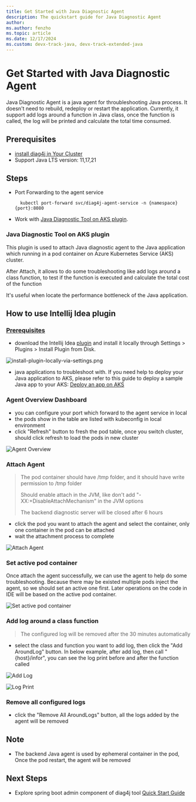 ```yaml
---
title: Get Started with Java Diagnostic Agent
description: The quickstart guide for Java Diagnostic Agent
author: 
ms.author: fenzho
ms.topic: article
ms.date: 12/17/2024
ms.custom: devx-track-java, devx-track-extended-java
---
```


# Get Started with Java Diagnostic Agent
Java Diagnostic Agent is a java agent for throubleshooting Java process. It doesn't need to rebuild, redeploy or restart the application. Currently, it support add logs around a function in Java class, once the function is called, the log will be printed and calculate the total time consumed.

## Prerequisites
- [install diag4j in Your Cluster](java-diagnostic-tools-sba-quickstart.md#steps)
- Support Java LTS version: 11,17,21

## Steps
- Port Forwarding to the agent service
  ```
    kubectl port-forward svc/diag4j-agent-service -n {namespace} {port}:8080
  ```

- Work with [Java Diagnostic Tool on AKS plugin](#java-diagnostic-tool-on-aks-plugin).

### Java Diagnostic Tool on AKS plugin
This plugin is used to attach Java diagnostic agent to the Java application which running in a pod container on Azure Kubernetes Service (AKS) cluster.
 
After Attach, it allows to do some troubleshooting like add logs around a class function, to test if the function is executed and calculate the total cost of the function

It's useful when locate the performance bottleneck of the Java application.

## How to use Intellij Idea plugin
### [Prerequisites](#prerequisites)
  - download the Intellij Idea [plugin](https://github.com/microsoft/diag4j/releases) and install it locally through Settings > Plugins > Install Plugin from Disk.
    
  ![install-plugin-locally-via-settings.png](media/java-diagnostic-tool/install-plugin-locally.png)
  - java applications to troubleshoot with. If you need help to deploy your Java application to AKS, please refer to this guide to deploy a sample Java app to your AKS: [Deploy an app on AKS](../spring-framework/deploy-spring-boot-java-app-on-kubernetes.md)

### Agent Overview Dashboard
  - you can configure your port which forward to the agent service in local 
  - the pods show in the table are listed with kubeconfig in local environment
  - click "Refresh" button to fresh the pod table, once you switch cluster, should click refresh to load the pods in new cluster
    
  ![Agent Overview](media/java-diagnostic-tool/overview.png)

### Attach Agent
> The pod container should have /tmp folder, and it should have write permission to /tmp folder
> 
> Should enable attach in the JVM, like don't add "-XX:+DisableAttachMechanism" in the JVM options
> 
> The backend diagnostic server will be closed after 6 hours 

  - click the pod you want to attach the agent and select the container, only one container in the pod can be attached
  - wait the attachment process to complete
  
  ![Attach Agent](media/java-diagnostic-tool/attach.png)

### Set active pod container
 Once attach the agent successfully, we can use the agent to help do some troubleshooting. Because there may be existed multiple pods inject the agent, so we should set an active one first. Later operations on the code in IDE will be based on the active pod container.

 ![Set active pod container](media/java-diagnostic-tool/setactive.png)

### Add log around a class function
> The configured log will be removed after the 30 minutes automatically

- select the class and function you want to add log, then click the "Add AroundLog" button. In below example, after add log, then call "{host}/infor", you can see the log print before and after the function called

![Add Log](media/java-diagnostic-tool/addlog.png)

![Log Print](media/java-diagnostic-tool/showlog.png)

### Remove all configured logs
- click the "Remove All AroundLogs" button, all the logs added by the agent will be removed


## Note
- The backend Java agent is used by ephemeral container in the pod, Once the pod restart, the agent will be removed

## Next Steps

- Explore spring boot admin component of diag4j tool [Quick Start Guide](java-diagnostic-tools-sba-quickstart.md)